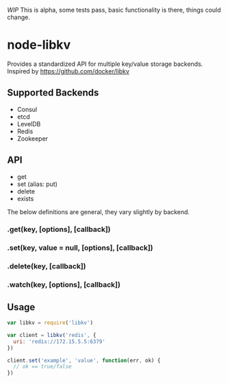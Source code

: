 *WIP* This is alpha, some tests pass, basic functionality is there, things could change.

# node-libkv

Provides a standardized API for multiple key/value storage backends. Inspired by https://github.com/docker/libkv

## Supported Backends

* Consul
* etcd
* LevelDB
* Redis
* Zookeeper

## API

* get
* set (alias: put)
* delete
* exists

The below definitions are general, they vary slightly by backend.

### .get(key, [options], [callback])

### .set(key, value = null, [options], [callback])

### .delete(key, [callback])

### .watch(key, [options], [callback])


## Usage

```javascript
var libkv = require('libkv')

var client = libkv('redis', {
  uri: 'redis://172.15.5.5:6379'
})

client.set('example', 'value', function(err, ok) {
  // ok == true/false
})

```
